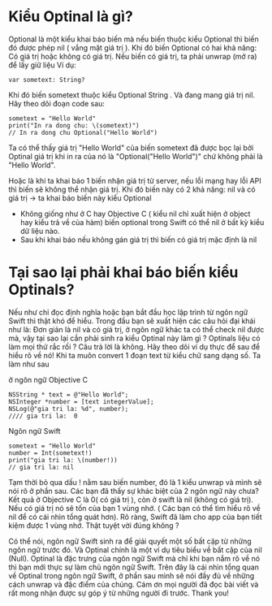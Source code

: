 # Kiểu Optinal là gì?
Optional là một kiểu khai báo biến mà nếu biến thuộc kiểu Optional thì biến đó được phép nil ( vắng mặt giá trị ). Khi đó biến Optional có hai khả năng: Có giá trị hoặc không có giá trị. Nếu biến có giá trị, ta phải unwrap (mở ra) để lấy giữ liệu
Ví dụ: 
```
var sometext: String?
```
 Khi đó biến sometext thuộc kiểu Optional String . Và đang mang giá trị nil. Hãy theo dõi đoạn code sau: 
```
sometext = "Hello World"
print("In ra dong chu: \(sometext)")
// In ra dong chu Optional("Hello World")
```
Ta có thể thấy giá trị "Hello World" của biến sometext đã được bọc lại bởi Optinal giá trị khi in ra của nó là "Optional("Hello World")" chứ không phải là "Hello World". 

Hoặc là khi ta khai báo 1 biến nhận giá trị từ server, nếu lỗi mạng hay lỗi API thì biến sẽ không thể nhận giá trị. Khi đó biến này có 2 khả năng: nil và có giá trị → ta khai báo biến này kiểu Optional

- Không giống như ở C hay Objective C ( kiểu nil chỉ xuất hiện ở object hay kiểu trả về của hàm) biến optional trong Swift có thể nil ở bất kỳ kiểu dữ liệu nào. 
- Sau khi khai báo nếu không gán giá trị thì biến có giá trị mặc định là nil
 
# Tại sao lại phải khai báo biến kiểu Optinals? 
Nếu như chỉ đọc định nghĩa hoặc bạn bắt đầu học lập trình từ ngôn ngữ Swift thì thật khó để hiểu. Trong đầu bạn sẽ xuất hiện các câu hỏi đại khái như là:
Đơn giản là nil và có giá trị, ở ngôn ngữ khác ta có thể check nil được mà, vậy tại sao lại cần phải sinh ra kiểu Optinal này làm gì ? Optinals liệu có làm mọi thứ rắc rối ? Câu trả lời là không. Hãy theo dõi ví dụ thực để sau để hiểu rõ về nó!
Khi ta muôn convert 1 đoạn text từ kiểu chữ sang dạng số. Ta làm như sau 

ở ngôn ngữ Objective C
```
NSString * text = @"Hello World";
NSInteger *number = [text integerValue];
NSLog(@"gia tri la: %d", number);
//// gia tri la:  0
```
Ngôn ngữ Swift
```
sometext = "Hello World"
number = Int(sometext!)
print("gia tri la: \(number!))
// gia tri la: nil
```
Tạm thời bỏ qua dấu ! nằm sau biến number, đó là 1 kiểu unwrap và mình sẽ nói rõ ở phần sau.
Các bạn đã thấy sự khác biệt của 2 ngôn ngữ này chưa? Kết quả ở Objective C là 0( có giá trị ), còn ở swift là nil (không có giá trị). Nếu có giá trị nó sẽ tốn của bạn 1 vùng nhớ. ( Các bạn có thể tìm hiểu rõ về nil để có cái nhìn tổng quát hơn). Rõ ràng,  Swift đã làm cho app của bạn tiết kiệm được 1 vùng nhớ. Thật tuyệt vời đúng không ?

Có thể nói, ngôn ngữ Swift sinh ra để giải quyết một số bất cập từ những ngôn ngữ trước đó. Và Optinal chính là một ví dụ tiêu biểu về bất cập của nil (Null). Optinal là đặc trưng của ngôn ngữ Swift mà chỉ khi bạn nắm rõ về nó thì bạn mới thực sự làm chủ ngôn ngữ Swift. 
Trên đây là cái nhìn tổng quan về Optinal trong ngôn ngữ Swift, ở phần sau mình sẽ nói đầy đủ về những cách unwrap và đặc điểm của chúng. Cám ơn mọi người đã đọc bài viết và rất mong nhận được sự góp ý từ những người đi trước. Thank you!